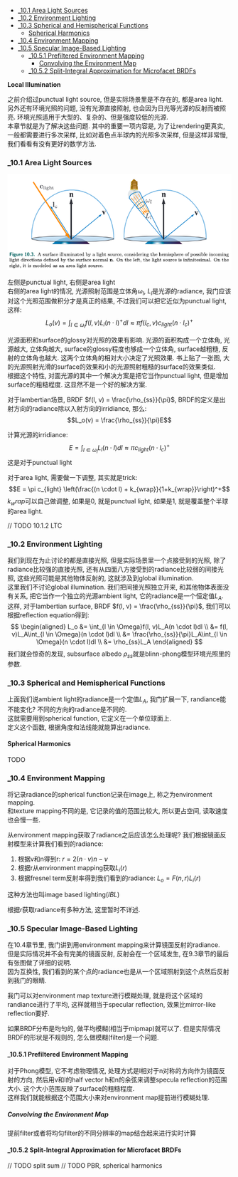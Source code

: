 <!-- TOC -->

- [_10.1 Area Light Sources](#_101-area-light-sources)
- [_10.2 Environment Lighting](#_102-environment-lighting)
- [_10.3 Spherical and Hemispherical Functions](#_103-spherical-and-hemispherical-functions)
  - [Spherical Harmonics](#spherical-harmonics)
- [_10.4 Environment Mapping](#_104-environment-mapping)
- [_10.5 Specular Image-Based Lighting](#_105-specular-image-based-lighting)
  - [_10.5.1 Prefiltered Environment Mapping](#_1051-prefiltered-environment-mapping)
    - [Convolving the Environment Map](#convolving-the-environment-map)
  - [_10.5.2 Split-Integral Approximation for Microfacet BRDFs](#_1052-split-integral-approximation-for-microfacet-brdfs)

<!-- /TOC -->

**Local Illumination**

之前介绍过punctual light source, 但是实际场景里是不存在的, 都是area light.  
另外还有环境光照的问题, 没有光源直接照射, 也会因为日光等光源的反射而被照亮. 环境光照适用于大型的、复杂的、但是强度较低的光源.    
本章节就是为了解决这些问题. 其中的重要一项内容是, 为了让rendering更真实, 一般都需要进行多次采样, 比如对着色点半球内的光照多次采样, 但是这样非常慢, 我们看看有没有更好的数学方法.

<a id="markdown-_101-area-light-sources" name="_101-area-light-sources"></a>
### _10.1 Area Light Sources

![](area_light.png)

左侧是punctual light, 右侧是area light  
右侧的area light的情况, 光源照射范围是立体角$\omega_l$, $L_l$是光源的radiance, 我门应该对这个光照范围做积分才是真正的结果, 不过我们可以把它近似为punctual light, 这样:
$$L_o(v) = \int_{l \in \omega_l}f(l, v)L_l(n \cdot l)^+dl \approx \pi f(l_c, v)c_{light}(n \cdot l_c)^+$$

光源面积和surface的glossy对光照的效果有影响. 光源的面积构成一个立体角, 光源越大, 立体角越大, surface的glossy程度也够成一个立体角, surface越粗糙, 反射的立体角也越大. 这两个立体角的相对大小决定了光照效果. 书上贴了一张图, 大的光源照射光滑的surface的效果和小的光源照射粗糙的surface的效果类似.  
根据这个特性, 对面光源的其中一个解决方案是把它当作punctual light, 但是增加surface的粗糙程度. 这显然不是一个好的解决方案.

对于lambertian场景, BRDF $f(l, v) = \frac{\rho_{ss}}{\pi}$, BRDF的定义是出射方向的radiance除以入射方向的irridiance, 那么:
$$L_o(v) = \frac{\rho_{ss}}{\pi}E$$

计算光源的irridiance:
$$E = \int_{l \in \omega_l}L_l(n \cdot l)dl \approx \pi c_{light} (n \cdot l_c)^+$$
这是对于punctual light  

对于area light, 需要做一下调整, 其实就是trick:
$$E = \pi c_{light} \left(\frac{(n \cdot l) + k_{wrap}}{1+k_{wrap}}\right)^+$$
$k_wrap$可以自己做调整, 如果是0, 就是punctual light, 如果是1, 就是覆盖整个半球的area light.

// TODO 10.1.2 LTC

### _10.2 Environment Lighting

我们到现在为止讨论的都是直接光照, 但是实际场景里一个点接受到的光照, 除了radiance比较强的直接光照, 还有从四面八方接受到的radiance比较弱的间接光照, 这些光照可能是其他物体反射的, 这就涉及到global illumination.  
这里我们不讨论global illumination. 我们把间接光照独立开来, 和其他物体表面没有关系, 把它当作一个独立的光源ambient light, 它的radiance是一个恒定值$L_A$.  
这样, 对于lambertian surface, BRDF $f(l, v) = \frac{\rho_{ss}}{\pi}$, 我们可以根据reflection equation得到:
$$
\begin{aligned}
  L_o &= \int_{l \in \Omega}f(l, v)L_A(n \cdot l)dl \\
      &= f(l, v)L_A\int_{l \in \Omega}(n \cdot l)dl \\
      &= \frac{\rho_{ss}}{\pi}L_A\int_{l \in \Omega}(n \cdot l)dl \\
      &= \rho_{ss}L_A
\end{aligned}
$$
我们就会惊奇的发现, subsurface albedo $\rho_{ss}$就是blinn-phong模型环境光照里的参数. 

### _10.3 Spherical and Hemispherical Functions

上面我们说ambient light的radiance是一个定值$L_A$, 我门扩展一下, randiance能不能变化? 不同的方向的radiance是不同的.   
这就需要用到spherical function, 它定义在一个单位球面上.  
定义这个函数, 根据角度和法线能就能算出radiance.

#### Spherical Harmonics

TODO

### _10.4 Environment Mapping

将记录radiance的spherical function记录在image上, 称之为environment mapping.  
和texture mapping不同的是, 它记录的值的范围比较大, 所以更占空间, 读取速度也会慢一些.  

从environment mapping获取了radiance之后应该怎么处理呢? 我们根据镜面反射模型来计算我们看到的radiance:
1. 根据v和n得到r: $r = 2(n \cdot v)n - v$
2. 根据r从environment mapping获取$L_i(r)$
3. 根据fresnel term反射率得到我们看到的radiance: $L_o = F(n, r)L_i(r)$

这种方法也叫image based lighting(*IBL*)

根据$r$获取radiance有多种方法, 这里暂时不详述.

### _10.5 Specular Image-Based Lighting

在10.4章节里, 我门讲到用environment mapping来计算镜面反射的radiance.  
但是实际情况并不会有完美的镜面反射, 反射会在一个区域发生, 在9.3章节的最后有张图做了详细的说明.  
因为互换性, 我们看到的某个点的radiance也是从一个区域照射到这个点然后反射到我门的眼睛.

我门可以对environment map texture进行模糊处理, 就是将这个区域的randiance进行了平均, 这样就相当于specular reflection, 效果比mirror-like reflection要好.  

如果BRDF分布是均匀的, 做平均模糊(相当于mipmap)就可以了. 但是实际情况BRDF的形状是不规则的, 怎么做模糊(filter)是一个问题.

#### _10.5.1 Prefiltered Environment Mapping

对于Phong模型, 它不考虑物理情况, 处理方式是l相对于n对称的方向作为镜面反射的方向, 然后用v和l的half vector h和n的余弦来调整specula reflection的范围大小. 这个大小范围反映了surface的粗糙程度.    
这样我们就能根据这个范围大小来对environment map提前进行模糊处理.

##### Convolving the Environment Map

提前filter或者将均匀filter的不同分辨率的map结合起来进行实时计算

#### _10.5.2 Split-Integral Approximation for Microfacet BRDFs

// TODO split sum
// TODO PBR, spherical harmonics
